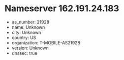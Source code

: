 # Nameserver 162.191.24.183

* as_number: 21928
* name: Unknown
* city: Unknown
* country: US
* organization: T-MOBILE-AS21928
* version: Unknown
* dnssec: true

